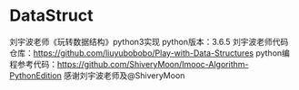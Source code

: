 # DataStruct
刘宇波老师《玩转数据结构》python3实现
python版本：3.6.5
刘宇波老师代码仓库：https://github.com/liuyubobobo/Play-with-Data-Structures
python编程参考代码：https://github.com/ShiveryMoon/Imooc-Algorithm-PythonEdition
感谢刘宇波老师及@ShiveryMoon
